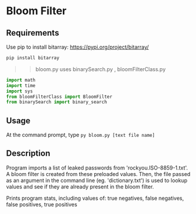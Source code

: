 # Bloom Filter

## Requirements

Use pip to install bitarray: https://pypi.org/project/bitarray/
```bash
pip install bitarray
```

>> bloom.py uses binarySearch.py , bloomFilterClass.py

```python
import math
import time
import sys
from bloomFilterClass import BloomFilter
from binarySearch import binary_search
```


## Usage

At the command prompt, type `py bloom.py [text file name]`


## Description

Program imports a list of leaked passwords from 'rockyou.ISO-8859-1.txt'. A bloom filter is created from these
preloaded values. Then, the file passed as an argument in the command line (eg. 'dictionary.txt') is used to
lookup values and see if they are already present in the bloom filter.

Prints program stats, including values of: true negatives, false negatives, false positives, true positives
